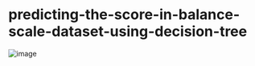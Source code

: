 
# predicting-the-score-in-balance-scale-dataset-using-decision-tree
![image](https://github.com/zelikhan/predicting-the-score-in-balance-scale-dataset-using-decision-tree/assets/114800813/644a2a81-af4a-4053-91e8-d9d9441a0b64)

